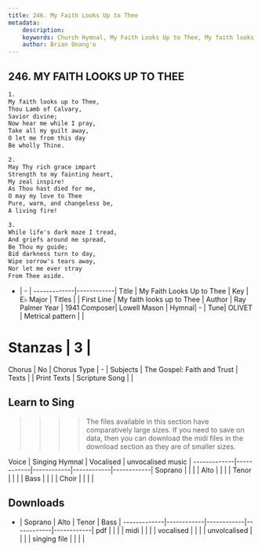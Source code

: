 ```yaml
---
title: 246. My Faith Looks Up to Thee
metadata:
    description: 
    keywords: Church Hymnal, My Faith Looks Up to Thee, My faith looks up to Thee, 
    author: Brian Onang'o
---
```



## 246. MY FAITH LOOKS UP TO THEE

```txt
1.
My faith looks up to Thee,
Thou Lamb of Calvary,
Savior divine;
Now hear me while I pray,
Take all my guilt away,
O let me from this day
Be wholly Thine.

2.
May Thy rich grace impart
Strength to my fainting heart,
My zeal inspire!
As Thou hast died for me,
O may my love to Thee
Pure, warm, and changeless be,
A living fire!

3.
While life's dark maze I tread,
And griefs around me spread,
Be Thou my guide;
Bid darkness turn to day,
Wipe sorrow's tears away,
Nor let me ever stray
From Thee aside.
```

- |   -  |
-------------|------------|
Title | My Faith Looks Up to Thee |
Key | E♭ Major |
Titles |  |
First Line | My faith looks up to Thee |
Author | Ray Palmer
Year | 1941
Composer| Lowell Mason |
Hymnal|  - |
Tune| OLIVET |
Metrical pattern | |
# Stanzas | 3 |
Chorus | No |
Chorus Type | - |
Subjects | The Gospel: Faith and Trust |
Texts |  |
Print Texts | 
Scripture Song |  |
  
## Learn to Sing

>>>> The files available in this section have comparatively large sizes. If you need to save on data, then you can download the midi files in the download section as they are of smaller sizes.

Voice |  Singing Hymnal | Vocalised | unvocalised music |
-------------|------------|------------|------------|------------|
Soprano | | | |
Alto | | | |
Tenor | | | |
Bass | | | |
Choir | | | |

## Downloads

- |  Soprano | Alto | Tenor | Bass |
-------------|------------|------------|------------|------------|
pdf | | | |
midi | | | |
vocalised | | | |
unvolcalised | | | |
singing file | | | |
  